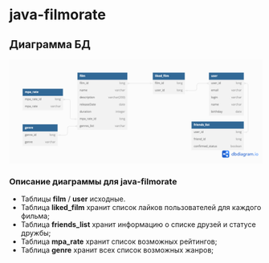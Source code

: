 # java-filmorate
## Диаграмма БД
![](Diagram.png)
### Описание диаграммы для java-filmorate

- Таблицы **film** / **user** исходные.
- Таблица **liked_film** хранит список лайков пользователей для каждого фильма;
- Таблица **friends_list** хранит информацию о списке друзей и статусе дружбы;
- Таблица **mpa_rate** хранит список возможных рейтингов;
- Таблица **genre** хранит всех список возможных жанров;